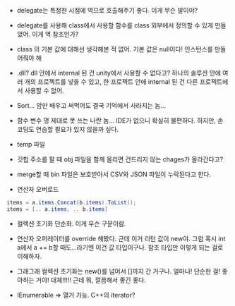 - delegate는 특정한 시점에 역으로 호출해주기 좋다. 이게 무슨 말이야?

- delegate를 사용해 class에서 사용할 함수를 class 외부에서 정의할 수 있게 만들었어. 이게 역 참조인가?

- class 의 기본 값에 대해선 생각해본 적 없어. 기본 값은 null이다! 인스턴스를 만들어줘야 해

- .dll? dll 안에서 internal 된 건 unity에서 사용할 수 없다고? 하나의 솔루션 안에 여러 개의 프로젝트를 넣을 수 있고, 한 프로젝트 안에 internal 된 건 다른 프로젝트에서 사용할 수 없어. 

- Sort... 암만 배우고 써먹어도 결국 기억에서 사라지는 놈...

- 함수 변수 명 제대로 못 쓰는 나란 놈... IDE가 없으니 확실히 불편하다.  하지만, 손 코딩도 연습할 필요가 있지 않을까 싶다. 

- temp 파일

- 깃헙 주소를 팔 때 obj 파일을 함께 올리면 건드리지 않는 chages가 올라간다고?

- merge할 때 bin 파일은 보호받아서 CSV와 JSON 파일이 누락된다고 한다.

- 연산자 오버로드

~~~ c#
items = a.items.Concat(b.items).ToList();
items = [.. a.items, .. b.items]
~~~
- 컬렉션 초기화 단순화. 이게 무슨 구문이람.

- 연산자 오퍼레이터를 override 해봤다. 근데 이거 리턴 값이 new야. 그럼 혹시 int a에서 a += b할 때도...라기엔 이건 값 타입이구나. 참조 타입만 이렇게 되는 걸로 이해하자.

- 그래그래 컬렉션 초기화는 new()를 넘어서 []까지 간 거구나. 얼마나! 단순한 걸! 좋아하는 거야! 대체!!!!! 근데 뭐, 깔끔해서 좋긴 좋다.

- IEnumerable => 열거 가능. C++의 iterator?